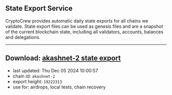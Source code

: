 ## State Export Service
CryptoCrew provides automatic daily state exports for all chains we validate. State export files can be used as genesis files and are a snapshot of the current blockchain state, including all validators, accounts, balances and delegations.

---
**Download: [akashnet-2 state export](https://dl-eu2.ccvalidators.com/SERVICE/akash/akashnet-2_export_19222313.json)**
---

- last updated: Thu Dec 05 2024 10:00:57
- chain id: `akashnet-2`
- export height: `19222313`
- use for: airdrops, local tests, chain recovery
